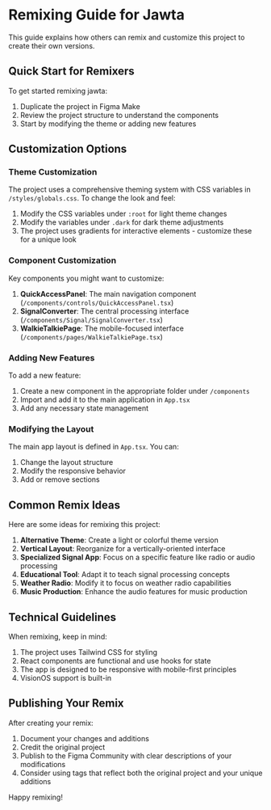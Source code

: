 # Remixing Guide for Jawta

This guide explains how others can remix and customize this project to create their own versions.

## Quick Start for Remixers

To get started remixing jawta:

1. Duplicate the project in Figma Make
2. Review the project structure to understand the components
3. Start by modifying the theme or adding new features

## Customization Options

### Theme Customization

The project uses a comprehensive theming system with CSS variables in `/styles/globals.css`. To change the look and feel:

1. Modify the CSS variables under `:root` for light theme changes
2. Modify the variables under `.dark` for dark theme adjustments
3. The project uses gradients for interactive elements - customize these for a unique look

### Component Customization

Key components you might want to customize:

1. **QuickAccessPanel**: The main navigation component (`/components/controls/QuickAccessPanel.tsx`)
2. **SignalConverter**: The central processing interface (`/components/Signal/SignalConverter.tsx`)
3. **WalkieTalkiePage**: The mobile-focused interface (`/components/pages/WalkieTalkiePage.tsx`)

### Adding New Features

To add a new feature:

1. Create a new component in the appropriate folder under `/components`
2. Import and add it to the main application in `App.tsx`
3. Add any necessary state management

### Modifying the Layout

The main app layout is defined in `App.tsx`. You can:

1. Change the layout structure
2. Modify the responsive behavior
3. Add or remove sections

## Common Remix Ideas

Here are some ideas for remixing this project:

1. **Alternative Theme**: Create a light or colorful theme version
2. **Vertical Layout**: Reorganize for a vertically-oriented interface
3. **Specialized Signal App**: Focus on a specific feature like radio or audio processing
4. **Educational Tool**: Adapt it to teach signal processing concepts
5. **Weather Radio**: Modify it to focus on weather radio capabilities
6. **Music Production**: Enhance the audio features for music production

## Technical Guidelines

When remixing, keep in mind:

1. The project uses Tailwind CSS for styling
2. React components are functional and use hooks for state
3. The app is designed to be responsive with mobile-first principles
4. VisionOS support is built-in

## Publishing Your Remix

After creating your remix:

1. Document your changes and additions
2. Credit the original project
3. Publish to the Figma Community with clear descriptions of your modifications
4. Consider using tags that reflect both the original project and your unique additions

Happy remixing!